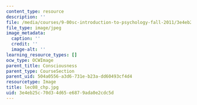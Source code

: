 ```yaml
---
content_type: resource
description: ''
file: /media/courses/9-00sc-introduction-to-psychology-fall-2011/3e4eb25c70d34d65e6879ada0e2cdc5d_lec08_chp.jpg
file_type: image/jpeg
image_metadata:
  caption: ''
  credit: ''
  image-alt: ''
learning_resource_types: []
ocw_type: OCWImage
parent_title: Consciousness
parent_type: CourseSection
parent_uid: 504a0556-a3d6-731e-b23a-dd60493cf4d4
resourcetype: Image
title: lec08_chp.jpg
uid: 3e4eb25c-70d3-4d65-e687-9ada0e2cdc5d
---
```

